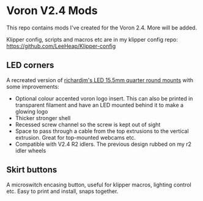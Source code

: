 # Voron V2.4 Mods
 
This repo contains mods I've created for the Voron 2.4. More will be added.

Klipper config, scripts and macros etc are in my klipper config repo: https://github.com/LeeHeap/Klipper-config

## LED corners
A recreated version of [richardjm's LED 15.5mm quarter round mounts](https://github.com/VoronDesign/VoronUsers/blob/master/printer_mods/richardjm/led-mounts) with some improvements:
* Optional colour accented voron logo insert. This can also be printed in transparent filament and have an LED mounted behind it to make a glowing logo
* Thicker stronger shell 
* Recessed screw channel so the screw is kept out of sight
* Space to pass through a cable from the top extrusions to the vertical extrusion. Great for top-mounted webcams etc.
* Compatible with V2.4 R2 idlers. The previous design rubbed on my r2 idler wheels

## Skirt buttons
A microswitch encasing button, useful for klipper macros, lighting control etc. Easy to print and install, snaps together.
